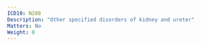 ```yaml
---
ICD10: N288
Description: "Other specified disorders of kidney and ureter"
Matters: No
Weight: 0
---
```


